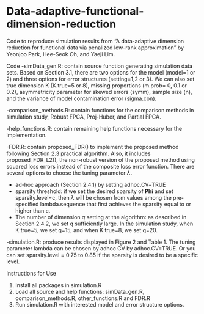 # Data-adaptive-functional-dimension-reduction

Code to reproduce simulation results from “A data-adaptive dimension reduction for functional data via penalized low-rank approximation” by Yeonjoo Park, Hee-Seok Oh, and Yaeji Lim.

Code
-simData_gen.R: 
contain source function generating simulation data sets. Based on Section 3.1, there are two options for the model (model=1 or 2) and three options for error structures (setting=1,2 or 3). We can also set true dimension K (K.true=5 or 8), missing proportions (m.prob= 0, 0.1 or 0.2), asymmetricity parameter for skewed errors (symm), sample size (n), and the variance of model contamination error (sigma.con).

-comparison_methods.R: 
contain functions for the comparison methods in simulation study, Robust FPCA, Proj-Huber, and Partial FPCA. 

-help_functions.R: 
contain remaining help functions necessary for the implementation.

-FDR.R: 
contain proposed_FDR() to implement the proposed method following Section 2.3 practical algorithm. Also, it includes proposed_FDR_L2(), the non-robust version of the proposed method using squared loss errors instead of the composite loss error function. There are several options to choose the tuning parameter $\lambda$.
-	ad-hoc approach (Section 2.4.1)  by setting adhoc.CV=TRUE
-	sparsity threshold: if we set the desired sparsity of $\boldsymbol{Phi}$ and set sparsity.level=c, then $\lambda$ will be chosen from values among the pre-specified lambda.sequence that first achieves the sparsity equal to or higher than c.
-	The number of dimension $q$ setting at the algorithm: as described in Section 2.4.2, we set q sufficiently large. In the simulation study, when K.true=5, we set q=15, and when K.true=8, we set q=20.

-simulation.R: 
produce results displayed in Figure 2 and Table 1. The tuning parameter lambda can be chosen by adhoc CV by adhoc.CV=TRUE. Or you can set sparsity.level = 0.75 to 0.85 if the sparsity is desired to be a specific level.


Instructions for Use
1.	Install all packages in simulation.R
2.	Load all source and help functions: simData_gen.R, comparison_methods.R, other_functions.R and FDR.R
3.	Run simulation.R with interested model and error structure options.

